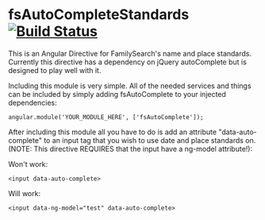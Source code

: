 fsAutoCompleteStandards [![Build Status](https://travis-ci.org/jshcrowthe/fsAutoCompleteStandards.svg?branch=master)](https://travis-ci.org/jshcrowthe/fsAutoCompleteStandards)
=======================

This is an Angular Directive for FamilySearch's name and place standards. Currently this directive has a dependency on jQuery autoComplete but is designed to play well with it. 

Including this module is very simple. All of the needed services and things can be included by simply adding fsAutoComplete to your injected dependencies:

    angular.module('YOUR_MODULE_HERE', ['fsAutoComplete']);

After including this module all you have to do is add an attribute "data-auto-complete" to an input tag that you wish to use date and place standards on. (NOTE: This directive REQUIRES that the input have a ng-model attribute!):

Won't work:

    <input data-auto-complete>

Will work:

    <input data-ng-model="test" data-auto-complete>
